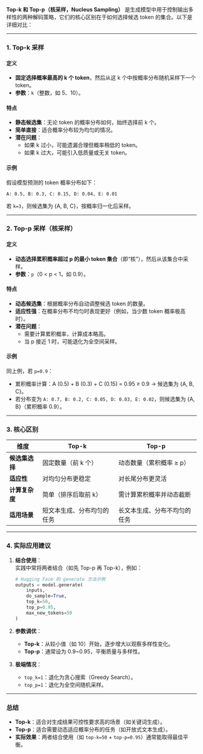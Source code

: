 **Top-k 和 Top-p（核采样，Nucleus Sampling）** 是生成模型中用于控制输出多样性的两种解码策略，它们的核心区别在于如何选择候选 token 的集合。以下是详细对比：

---

### **1. Top-k 采样**
#### **定义**
- **固定选择概率最高的 k 个 token**，然后从这 k 个中按概率分布随机采样下一个 token。
- **参数**：`k`（整数，如 5、10）。

#### **特点**
- **静态候选集**：无论 token 的概率分布如何，始终选择前 k 个。
- **简单直接**：适合概率分布较为均匀的情况。
- **潜在问题**：
  - 如果 k 过小，可能遗漏合理但概率稍低的 token。
  - 如果 k 过大，可能引入低质量或无关 token。

#### **示例**
假设模型预测的 token 概率分布如下：
```
A: 0.5, B: 0.3, C: 0.15, D: 0.04, E: 0.01
```
若 `k=3`，则候选集为 {A, B, C}，按概率归一化后采样。

---

### **2. Top-p 采样（核采样）**
#### **定义**
- **动态选择累积概率超过 p 的最小 token 集合**（即“核”），然后从该集合中采样。
- **参数**：`p`（0 < p < 1，如 0.9）。

#### **特点**
- **动态候选集**：根据概率分布自动调整候选 token 的数量。
- **适应性强**：在概率分布不均匀时表现更好（例如，当少数 token 概率极高时）。
- **潜在问题**：
  - 需要计算累积概率，计算成本略高。
  - 当 p 接近 1 时，可能退化为全空间采样。

#### **示例**
同上例，若 `p=0.9`：
- 累积概率计算：A (0.5) + B (0.3) + C (0.15) = 0.95 ≥ 0.9 → 候选集为 {A, B, C}。
- 若分布变为 `A: 0.7, B: 0.2, C: 0.05, D: 0.03, E: 0.02`，则候选集为 {A, B}（累积概率 0.9）。

---

### **3. 核心区别**
| **维度**       | **Top-k**                          | **Top-p**                          |
|----------------|------------------------------------|------------------------------------|
| **候选集选择** | 固定数量（前 k 个）                | 动态数量（累积概率 ≥ p）           |
| **适应性**     | 对均匀分布更稳定                  | 对长尾分布更灵活                  |
| **计算复杂度** | 简单（排序后取前 k）              | 需计算累积概率并动态截断          |
| **适用场景**   | 短文本生成、分布均匀的任务        | 长文本生成、分布不均匀的任务      |

---

### **4. 实际应用建议**
1. **结合使用**：  
   实践中常将两者结合（如先 Top-p 再 Top-k），例如：  
   ```python
   # Hugging Face 的 generate 方法示例
   outputs = model.generate(
       inputs,
       do_sample=True,
       top_k=50,
       top_p=0.95,
       max_new_tokens=50
   )
   ```

2. **参数调优**：  
   - **Top-k**：从较小值（如 10）开始，逐步增大以观察多样性变化。  
   - **Top-p**：通常设为 0.9~0.95，平衡质量与多样性。

3. **极端情况**：  
   - `top_k=1`：退化为贪心搜索（Greedy Search）。  
   - `top_p=1`：退化为全空间随机采样。

---

### **总结**
- **Top-k**：适合对生成结果可控性要求高的场景（如关键词生成）。  
- **Top-p**：适合需要动态适应概率分布的任务（如开放式文本生成）。  
- **实际效果**：两者结合使用（如 `top-k=50` + `top-p=0.95`）通常能取得最佳平衡。